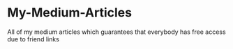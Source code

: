 # My-Medium-Articles
All of my medium articles which guarantees that everybody has free access due to friend links
